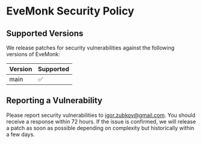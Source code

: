# EveMonk Security Policy

## Supported Versions

We release patches for security vulnerabilities against the following versions
of EveMonk:

| Version | Supported          |
| ------- | ------------------ |
| main    | :white_check_mark: |

## Reporting a Vulnerability

Please report security vulnerabilities to igor.zubkov@gmail.com. You should
receive a response within 72 hours. If the issue is confirmed, we will release
a patch as soon as possible depending on complexity but historically within a
few days.
